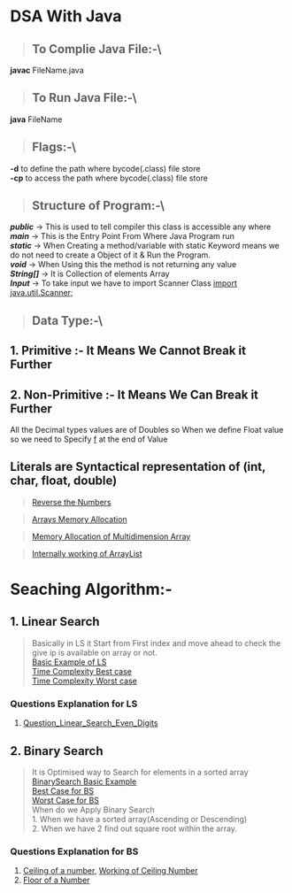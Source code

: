 # DSA With Java
<!-- Java is Working on unicode values means any language can display -->
> ## To Complie Java File:-\
**javac** FileName.java

> ## To Run Java File:-\
**java** FileName

> ## Flags:-\
**-d** to define the path where bycode(.class) file store\
**-cp** to access the path where bycode(.class) file store

> ## Structure of Program:-\
***public*** -> This is used to tell compiler this class is accessible any where  
***main*** -> This is the Entry Point From Where Java Program run  
***static*** -> When Creating a method/variable with static Keyword means we do not need to create a Object of it & Run the Program.  
***void*** -> When Using this the method is not returning any value  
***String[]*** -> It is Collection of elements Array  
***Input*** -> To take input we have to import Scanner Class <ins>import java.util.Scanner;</ins>  

> ## Data Type:-\
## 1. Primitive :- It Means We Cannot Break it Further
## 2. Non-Primitive :- It Means We Can Break it Further
All the Decimal types values are of Doubles so When we define Float value so we need to Specify <ins>f</ins> at the end of Value
## Literals are Syntactical representation of (int, char, float, double)

> [Reverse the Numbers](https://github.com/TahirShaikh786/DSA/blob/main/Image/Reverse.png)

> [Arrays Memory Allocation](https://github.com/TahirShaikh786/DSA/blob/main/Image/arrayMemory.png)

> [Memory Allocation of Multidimension Array](./Image/MultiDimansion.png)

> [Internally working of ArrayList](./Image/ArrayList.png)

# Seaching Algorithm:- 
## 1. Linear Search 
> Basically in LS it Start from First index and move ahead to check the give ip is available on array or not. <br />[Basic Example of LS](./Image/Basic%20Example%20of%20Linear%20Search.png)<br />[Time Complexity Best case](./Image/Time_Best_Case.png)<br />[Time Complexity Worst case](./Image/Time_Worst_Case.png)<br/> 
### Questions Explanation for LS
1. [Question_Linear_Search_Even_Digits](./Image/Linear_search_Even_Digits.png)

## 2. Binary Search
> It is Optimised way to Search for elements in a sorted array<br />[BinarySearch Basic Example](./Image/BinarySearchBasic.png)<br />[Best Case for BS](./Image/BS_Best_Case.png)<br />[Worst Case for BS](./Image/BS_Worst_Case.png)<br />
> When do we Apply Binary Search<br />1. When we have a sorted array(Ascending or Descending)<br />2. When we have 2 find out square root within the array.
### Questions Explanation for BS
1. [Ceiling of a number](./Image/CeilingOFNumber_BS.png),  [Working of Ceiling Number](./Image/Working%20of%20Ceiling.png)
2. [Floor of a Number](./Image/Floor_BS.png)